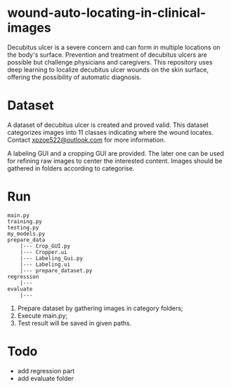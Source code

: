 # wound-auto-locating-in-clinical-images
Decubitus ulcer is a severe concern and can form in multiple locations on the body's surface. Prevention and treatment of decubitus ulcers are possible but challenge physicians and caregivers. This repository uses deep learning to localize decubitus ulcer wounds on the skin surface, offering the possibility of automatic diagnosis. 

# Dataset
A dataset of decubitus ulcer is created and proved valid. This dataset categorizes images into 11 classes indicating where the wound locates. Contact xpzoe522@outlook.com for more information.

A labeling GUI and a cropping GUI are provided. The later one can be used for refining raw images to center the interested content. Images should be gathered in folders according to categorise.

# Run
```
main.py
training.py
testing.py
my_models.py
prepare_data
    |--- Crop_GUI.py
    |--- Cropper.ui
    |--- Labeling_Gui.py
    |--- Labeling.ui
    |--- prepare_dataset.py
regression
    |---
evaluate
    |---
```
1. Prepare dataset by gathering images in category folders;
2. Execute main.py;
3. Test result will be saved in given paths.

# Todo
* add regression part
* add evaluate folder
